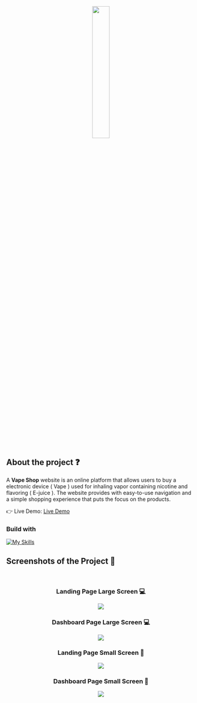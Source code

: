 <div align='center'><img style="width:30%" src='./src/components/assets/Image/Cvlogo.png'/></div>

<h2>About the project ❓</h2>

  <p>A <b>Vape Shop</b> website is an online platform that allows users to buy a electronic device ( Vape ) used for inhaling vapor containing nicotine and flavoring ( E-juice ). The website provides with easy-to-use navigation and a simple shopping experience that puts the focus on the products.</p>

👉 Live Demo: <a href='https://covape-19-garage-rthrx44.vercel.app/'>Live Demo</a>

<h3>Build with</h3> 

[![My Skills](https://skillicons.dev/icons?i=js,css,html,react,figma,photoshop)](https://skillicons.dev)

<h2>Screenshots of the Project 📸</h2>
<br>

<div align='center'>
<h3 align='center'>Landing Page Large Screen 💻</h3>
<img src='./src//components//assets//Image//Covape_Landing.jpeg'/>
<h3 align='center'>Dashboard Page Large Screen 💻</h3>
<img src='./src//components//assets//Image//Covape_Dashboard.jpeg'/>
</div>

<div align='center'>
<h3> Landing Page Small Screen 📱</h3>
<img src='./src//components//assets//Image//Covape_Small01.jpeg'/>
<h3> Dashboard Page Small Screen 📱</h3>
<img src='./src//components//assets//Image//Covape_Small02.jpeg'/>
</div>
